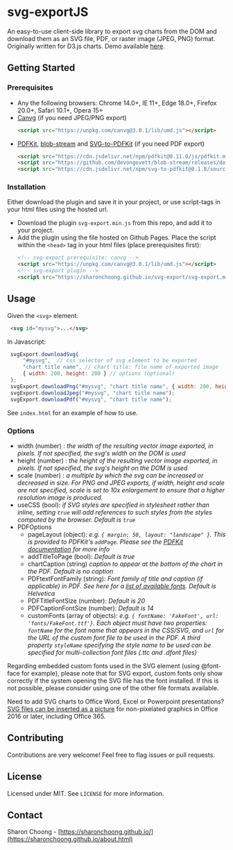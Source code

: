 # svg-exportJS

An easy-to-use client-side library to export svg charts from the DOM and download them as an SVG file, PDF, or raster image (JPEG, PNG) format. Originally written for D3.js charts.
Demo available [here](https://sharonchoong.github.io/svg-export/index.html).

## Getting Started

### Prerequisites

* Any the following browsers: Chrome 14.0+, IE 11+, Edge 18.0+, Firefox 20.0+, Safari 10.1+, Opera 15+
* [Canvg](https://github.com/canvg/canvg) (if you need JPEG/PNG export)
  ```html
  <script src="https://unpkg.com/canvg@3.0.1/lib/umd.js"></script>
  ```
* [PDFKit](https://github.com/foliojs/pdfkit), [blob-stream](https://github.com/devongovett/blob-stream) and [SVG-to-PDFKit](https://github.com/alafr/SVG-to-PDFKit) (if you need PDF export)
  ```html
  <script src="https://cdn.jsdelivr.net/npm/pdfkit@0.11.0/js/pdfkit.min.js"></script>
  <script src="https://github.com/devongovett/blob-stream/releases/download/v0.1.3/blob-stream.js"></script>
  <script src="https://cdn.jsdelivr.net/npm/svg-to-pdfkit@0.1.8/source.min.js"></script>
  ```


### Installation

Either download the plugin and save it in your project, or use script-tags in your html files using the hosted url.

* Download the plugin `svg-export.min.js` from this repo, and add it to your project. 
* Add the plugin using the file hosted on Github Pages. Place the script within the `<head>` tag in your html files (place prerequisites first):
   ```html
   <!-- svg-export prerequisite: canvg -->
   <script src="https://unpkg.com/canvg@3.0.1/lib/umd.js"></script>
   <!-- svg-export plugin -->
   <script src="https://sharonchoong.github.io/svg-export/svg-export.min.js"></script>
   ```

## Usage
Given the `<svg>` element:
   ```html
    <svg id="mysvg">...</svg>
   ```
In Javascript:
   ```javascript
    svgExport.downloadSvg(
        "#mysvg",  // css selector of svg element to be exported
        "chart title name", // chart title: file name of exported image
        { width: 200, height: 200 } // options (optional)
    );
    svgExport.downloadPng("#mysvg", "chart title name", { width: 200, height: 200 });
    svgExport.downloadJpeg("#mysvg", "chart title name");
    svgExport.downloadPdf("#mysvg", "chart title name");
   ```
See `index.html` for an example of how to use.

### Options

* width (number) :  _the width of the resulting vector image exported, in pixels. If not specified, the svg's width on the DOM is used_
* height (number) :  _the height of the resulting vector image exported, in pixels. If not specified, the svg's height on the DOM is used_
* scale (number) :  _a multiple by which the svg can be increased or decreased in size. For PNG and JPEG exports, if width, height and scale are not specified, scale is set to 10x enlargement to ensure that a higher resolution image is produced._
* useCSS (bool):  _if SVG styles are specified in stylesheet rather than inline, setting `true` will add references to such styles from the styles computed by the browser. Default is `true`_
* PDFOptions
    * pageLayout (object): _e.g. `{ margin: 50, layout: "landscape" }`.  This is provided to PDFKit's `addPage`. Please see the [PDFKit documentation](https://pdfkit.org/docs/getting_started.html#adding_pages) for more info_
    * addTitleToPage (bool): _Default is true_
    * chartCaption (string) _caption to appear at the bottom of the chart in the PDF.  Default is no caption_
    * PDFtextFontFamily (string): _Font family of title and caption (if applicable) in PDF. See here for a [list of available fonts](http://pdfkit.org/docs/text.html#fonts). Default is Helvetica_
    * PDFTitleFontSize (number): _Default is 20_
    * PDFCaptionFontSize (number):  _Default is 14_
    * customFonts (array of objects): _e.g. `{ fontName: 'FakeFont', url: 'fonts/FakeFont.ttf'}`. Each object must have two properties: `fontName` for the font name that appears in the CSS/SVG, and `url` for the URL of the custom font file to be used in the PDF. A third property `styleName` specifying the style name to be used can be specified for multi-collection font files (.ttc and .dfont files)_ 

    
Regarding embedded custom fonts used in the SVG element (using @font-face for example), please note that for SVG export, custom fonts only show correctly if the system opening the SVG file has the font installed.  If this is not possible, please consider using one of the other file formats available.


Need to add SVG charts to Office Word, Excel or Powerpoint presentations? [SVG files can be inserted as a picture](https://support.microsoft.com/en-us/office/edit-svg-images-in-microsoft-office-365-69f29d39-194a-4072-8c35-dbe5e7ea528c) for non-pixelated graphics in Office 2016 or later, including Office 365.



## Contributing
Contributions are very welcome! Feel free to flag issues or pull requests.


## License

Licensed under MIT. See `LICENSE` for more information.


## Contact

Sharon Choong -  [https://sharonchoong.github.io/](https://sharonchoong.github.io/about.html)